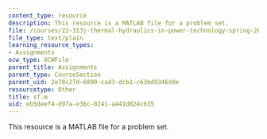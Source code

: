 ```yaml
---
content_type: resource
description: This resource is a MATLAB file for a problem set.
file: /courses/22-313j-thermal-hydraulics-in-power-technology-spring-2007/eb5deef4d97ae36c0241a441d824c635_sf.m
file_type: text/plain
learning_resource_types:
- Assignments
ocw_type: OCWFile
parent_title: Assignments
parent_type: CourseSection
parent_uid: 2e70c27d-6890-cad3-dcb1-c63bd9346dde
resourcetype: Other
title: sf.m
uid: eb5deef4-d97a-e36c-0241-a441d824c635
---
```

This resource is a MATLAB file for a problem set.

